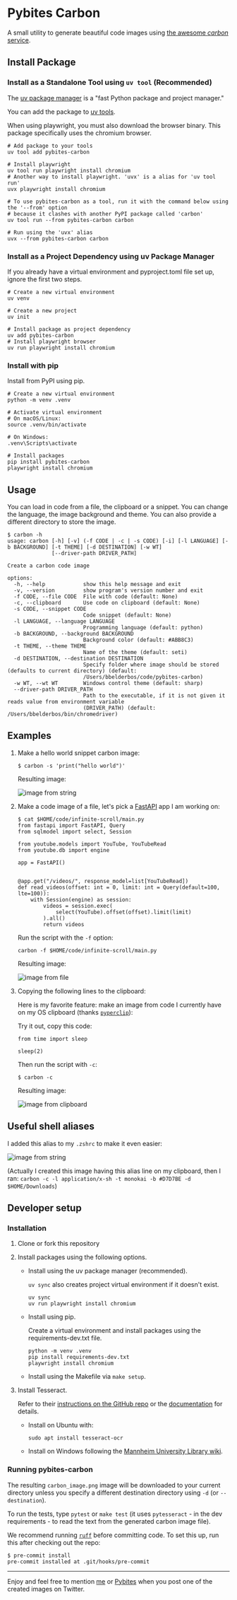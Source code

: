 # Pybites Carbon

A small utility to generate beautiful code images using [the awesome _carbon_ service](https://carbon.now.sh/).

## Install Package

### Install as a Standalone Tool using `uv tool` (Recommended)
The [uv package manager](https://docs.astral.sh/uv/) is a "fast Python package and project manager."

You can add the package to [uv tools](https://docs.astral.sh/uv/guides/tools/).

When using playwright, you must also download the browser binary. This package specifically uses the chromium browser.

```shell
# Add package to your tools
uv tool add pybites-carbon

# Install playwright
uv tool run playwright install chromium
# Another way to install playwright. 'uvx' is a alias for 'uv tool run'
uvx playwright install chromium

# To use pybites-carbon as a tool, run it with the command below using the '--from' option
# because it clashes with another PyPI package called 'carbon'
uv tool run --from pybites-carbon carbon

# Run using the 'uvx' alias
uvx --from pybites-carbon carbon
```

### Install as a Project Dependency using uv Package Manager

If you already have a virtual environment and pyproject.toml file set up, ignore the first two steps.

```shell
# Create a new virtual environment
uv venv

# Create a new project
uv init

# Install package as project dependency
uv add pybites-carbon
# Install playwright browser
uv run playwright install chromium
```

### Install with pip

Install from PyPI using pip.

```shell
# Create a new virtual environment
python -m venv .venv

# Activate virtual environment
# On macOS/Linux:
source .venv/bin/activate

# On Windows:
.venv\Scripts\activate

# Install packages
pip install pybites-carbon
playwright install chromium
```

## Usage

You can load in code from a file, the clipboard or a snippet. You can change the language, the image background and theme. You can also provide a different directory to store the image.

```
$ carbon -h
usage: carbon [-h] [-v] (-f CODE | -c | -s CODE) [-i] [-l LANGUAGE] [-b BACKGROUND] [-t THEME] [-d DESTINATION] [-w WT]
              [--driver-path DRIVER_PATH]

Create a carbon code image

options:
  -h, --help            show this help message and exit
  -v, --version         show program's version number and exit
  -f CODE, --file CODE  File with code (default: None)
  -c, --clipboard       Use code on clipboard (default: None)
  -s CODE, --snippet CODE
                        Code snippet (default: None)
  -l LANGUAGE, --language LANGUAGE
                        Programming language (default: python)
  -b BACKGROUND, --background BACKGROUND
                        Background color (default: #ABB8C3)
  -t THEME, --theme THEME
                        Name of the theme (default: seti)
  -d DESTINATION, --destination DESTINATION
                        Specify folder where image should be stored (defaults to current directory) (default:
                        /Users/bbelderbos/code/pybites-carbon)
  -w WT, --wt WT        Windows control theme (default: sharp)
  --driver-path DRIVER_PATH
                        Path to the executable, if it is not given it reads value from environment variable
                        (DRIVER_PATH) (default: /Users/bbelderbos/bin/chromedriver)
```

## Examples

1. Make a hello world snippet carbon image:

	```
	$ carbon -s 'print("hello world")'
	```

	Resulting image:

	![image from string](https://pybites-tips.s3.eu-central-1.amazonaws.com/pybites-carbon-example1.png)

2. Make a code image of a file, let's pick a [FastAPI](https://fastapi.tiangolo.com/) app I am working on:

	```
	$ cat $HOME/code/infinite-scroll/main.py
	from fastapi import FastAPI, Query
	from sqlmodel import select, Session

	from youtube.models import YouTube, YouTubeRead
	from youtube.db import engine

	app = FastAPI()


	@app.get("/videos/", response_model=list[YouTubeRead])
	def read_videos(offset: int = 0, limit: int = Query(default=100, lte=100)):
		with Session(engine) as session:
			videos = session.exec(
				select(YouTube).offset(offset).limit(limit)
			).all()
			return videos
	```

	Run the script with the `-f` option:

	```
	carbon -f $HOME/code/infinite-scroll/main.py
	```

	Resulting image:

	![image from file](https://pybites-tips.s3.eu-central-1.amazonaws.com/pybites-carbon-example2.png)

3. Copying the following lines to the clipboard:

	Here is my favorite feature: make an image from code I currently have on my OS clipboard (thanks [`pyperclip`](https://pypi.org/project/pyperclip/)):

	Try it out, copy this code:

	```
	from time import sleep

	sleep(2)
	```

	Then run the script with `-c`:

	```
	$ carbon -c
	```

	Resulting image:

	![image from clipboard](https://pybites-tips.s3.eu-central-1.amazonaws.com/pybites-carbon-example3.png)

## Useful shell aliases

I added this alias to my `.zshrc` to make it even easier:

![image from string](https://pybites-tips.s3.eu-central-1.amazonaws.com/pybites-carbon-shell-alias.png)

(Actually I created this image having this alias line on my clipboard, then I ran: `carbon -c -l application/x-sh -t monokai -b #D7D7BE -d $HOME/Downloads`)

## Developer setup

### Installation
1. Clone or fork this repository

2. Install packages using the following options.
	- Install using the uv package manager (recommended).

		`uv sync` also creates project virtual environment if it doesn't exist.
		```shell
		uv sync
		uv run playwright install chromium
		```
	- Install using pip.

		Create a virtual environment and install packages using the requirements-dev.txt file.
		```shell
		python -m venv .venv
		pip install requirements-dev.txt
		playwright install chromium
		```
	- Install using the Makefile via `make setup`.

3. Install Tesseract.

	Refer to their [instructions on the GitHub repo](https://github.com/tesseract-ocr/tesseract#installing-tesseract) or the [documentation](https://tesseract-ocr.github.io/tessdoc/Installation.html) for details.

	- Install on Ubuntu with:
		```
		sudo apt install tesseract-ocr
		```

	- Install on Windows following the [Mannheim University Library wiki](https://github.com/UB-Mannheim/tesseract/wiki).

### Running pybites-carbon
The resulting `carbon_image.png` image will be downloaded to your current directory unless you specify a different destination directory using `-d` (or `--destination`).

To run the tests, type `pytest` or `make test` (it uses `pytesseract` - in the dev requirements - to read the text from the generated carbon image file).

We recommend running [`ruff`](https://docs.astral.sh/ruff/) before committing code. To set this up, run this after checking out the repo:

```
$ pre-commit install
pre-commit installed at .git/hooks/pre-commit
```

---

Enjoy and feel free to mention [me](https://twitter.com/bbelderbos) or [Pybites](https://twitter.com/pybites) when you post one of the created images on Twitter.
